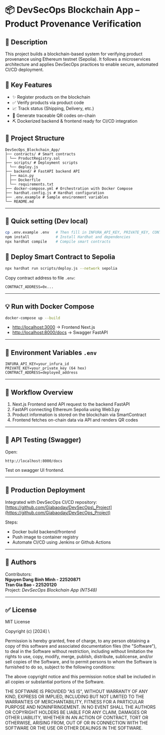 # 📦 DevSecOps Blockchain App – Product Provenance Verification

## 🧱 Description

This project builds a blockchain-based system for verifying product provenance using Ethereum testnet (Sepolia). It follows a microservices architecture and applies DevSecOps practices to enable secure, automated CI/CD deployment.

## 🔧 Key Features

* ✨ Register products on the blockchain  
* ✅ Verify products via product code  
* 📈 Track status (Shipping, Delivery, etc.)  
* 💼 Generate traceable QR codes on-chain  
* ⛏️ Dockerized backend & frontend ready for CI/CD integration

## 📁 Project Structure

```
DevSecOps_Blockchain_App/
├── contracts/ # Smart contracts
│ └── ProductRegistry.sol
├── scripts/ # Deployment scripts
│ └── deploy.js
├── backend/ # FastAPI backend API
│ ├── main.py
│ ├── Dockerfile
│ └── requirements.txt
├── docker-compose.yml # Orchestration with Docker Compose
├── hardhat.config.js # Hardhat configuration
├── .env.example # Sample environment variables
└── README.md
```

---

## 🚀 Quick setting (Dev local)

```bash
cp .env.example .env   # Then fill in INFURA_API_KEY, PRIVATE_KEY, CONTRACT_ADDRESS
npm install            # Install Hardhat and dependencies
npx hardhat compile    # Compile smart contracts
```

## 🚀 Deploy Smart Contract to Sepolia

```bash
npx hardhat run scripts/deploy.js --network sepolia
```

Copy contract address to file `.env`:

```
CONTRACT_ADDRESS=0x...
```

---

## 💡 Run with Docker Compose

```bash
docker-compose up --build
```

* [http://localhost:3000](http://localhost:3000) → Frontend Next.js
* [http://localhost:8000/docs](http://localhost:8000/docs) → Swagger FastAPI

---

## 🔐 Environment Variables `.env`

```env
INFURA_API_KEY=your_infura_id
PRIVATE_KEY=your_private_key (64 hex)
CONTRACT_ADDRESS=deployed_address
```

---

## 🧠 Workflow Overview

1. Next.js Frontend send API request to the backend FastAPI
2. FastAPI connecting Ethereum Sepolia using Web3.py
3. Product information is stored on the blockchain via SmartContract
4. Frontend fetches on-chain data via API and renders QR codes

---

## 🧪 API Testing (Swagger)

Open:

```
http://localhost:8000/docs
```

Test on swagger UI frontend.

---

## 🚀 Production Deployment

Integrated with DevSecOps CI/CD repository:
[https://github.com/Giabaoday/DevSecOps\_Project](https://github.com/Giabaoday/DevSecOps_Project)

Steps:

* Docker build backend/frontend
* Push image to container registry
* Automate CI/CD using Jenkins or Github Actions

---

## 👤 Authors

Contributors:   
**Nguyen Dang Binh Minh - 22520871**  
**Tran Gia Bao - 22520120**  
Project: *DevSecOps Blockchain App (NT548)*

---

## ✅ License

MIT License

Copyright (c) \[2024] \

Permission is hereby granted, free of charge, to any person obtaining a copy
of this software and associated documentation files (the "Software"), to deal
in the Software without restriction, including without limitation the rights
to use, copy, modify, merge, publish, distribute, sublicense, and/or sell
copies of the Software, and to permit persons to whom the Software is
furnished to do so, subject to the following conditions:

The above copyright notice and this permission notice shall be included in all
copies or substantial portions of the Software.

THE SOFTWARE IS PROVIDED "AS IS", WITHOUT WARRANTY OF ANY KIND, EXPRESS OR
IMPLIED, INCLUDING BUT NOT LIMITED TO THE WARRANTIES OF MERCHANTABILITY,
FITNESS FOR A PARTICULAR PURPOSE AND NONINFRINGEMENT. IN NO EVENT SHALL THE
AUTHORS OR COPYRIGHT HOLDERS BE LIABLE FOR ANY CLAIM, DAMAGES OR OTHER
LIABILITY, WHETHER IN AN ACTION OF CONTRACT, TORT OR OTHERWISE, ARISING FROM,
OUT OF OR IN CONNECTION WITH THE SOFTWARE OR THE USE OR OTHER DEALINGS IN THE
SOFTWARE.

